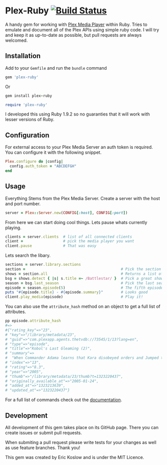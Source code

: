 # Plex-Ruby [![Build Status](https://secure.travis-ci.org/ekosz/Plex-Ruby.png)](https://secure.travis-ci.org/ekosz/Plex-Ruby)

A handy gem for working with [Plex Media Player](http://plexapp.com) within Ruby.  Tries to emulate and document
all of the Plex APIs using simple ruby code.  I will try and keep it as
up-to-date as possible, but pull requests are always welcomed.


## Installation

Add to your `Gemfile` and run the `bundle` command

```ruby
gem 'plex-ruby'
```

Or

```ruby
gem install plex-ruby

require 'plex-ruby'
```

I developed this using Ruby 1.9.2 so no guaranties that it will work with
lesser versions of Ruby.

## Configuration

For external access to your Plex Media Server an auth token is required. You
can configure it with the following snippet.

```ruby
Plex.configure do |config|
  config.auth_token = "ABCDEFGH"
end
```

## Usage

Everything Stems from the Plex Media Server. Create a server with the host and
port number.

```ruby
server = Plex::Server.new(CONFIG[:host], CONFIG[:port])
```

From here we can start doing cool things. Lets pause whats currently playing.

```ruby
clients = server.clients  # list of all connected clients
client =                  # pick the media player you want
client.pause              # That was easy
````

Lets search the libary.

```ruby
sections = server.library.sections
section =                                           # Pick the section you want I.E. TV, Movies, Home Videos
shows = section.all                                 # Returns a list of shows/movies
bsg = shows.detect { |s| s.title =~ /Battlestar/ }  # Pick a great show
season = bsg.last_season                            # Pick the last season
episode = season.episode(5)                         # The fifth episode in the season
puts "#{episode.title} - #{episode.summary}"        # Looks good
client.play_media(episode)                          # Play it!
```

You can also use the `attribute_hash` method on an object to get a full list of
attributes.

```ruby
pp episode.attribute_hash
#=>
#{"rating_key"=>"23",
# "key"=>"/library/metadata/23",
# "guid"=>"com.plexapp.agents.thetvdb://73545/1/13?lang=en",
# "type"=>"episode",
# "title"=>"Kobol's Last Gleaming (2)",
# "summary"=>
#  "When Commander Adama learns that Kara disobeyed orders and Jumped to Caprica on orders from President Roslin, he demands the president's resignation, with the implied threat of a military coup. Roslin refuses his demand and sparks a confrontation.",
# "index"=>"13",
# "rating"=>"8.3",
# "year"=>"2005",
# "thumb"=>"/library/metadata/23/thumb?t=1323220437",
# "originally_available_at"=>"2005-01-24",
# "added_at"=>"1323213639",
# "updated_at"=>"1323220437"}
```

For a full list of commands check out the [documentation](http://rubydoc.info/github/ekosz/Plex-Ruby/master/frames).

## Development

All development of this gem takes place on its GitHub page. There you can
create issues or submit pull requests.

When submiting a pull request please write tests for your changes as well as
use feature branches. Thank you!

This gem was created by Eric Koslow and is under the MIT Licence.
